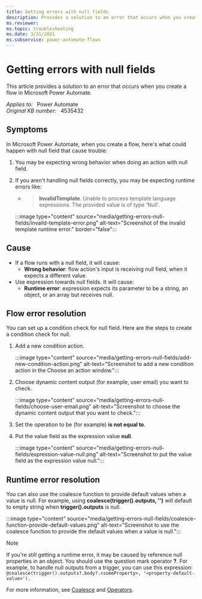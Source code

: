 ```yaml
---
title: Getting errors with null fields
description: Provides a solution to an error that occurs when you create a flow in Microsoft Power Automate.
ms.reviewer: 
ms.topic: troubleshooting
ms.date: 3/31/2021
ms.subservice: power-automate-flows
---
```

# Getting errors with null fields

This article provides a solution to an error that occurs when you create a flow in Microsoft Power Automate.

_Applies to:_ &nbsp; Power Automate  
_Original KB number:_ &nbsp; 4535432

## Symptoms

In Microsoft Power Automate, when you create a flow, here's what could happen with null field that cause trouble:

1. You may be expecting wrong behavior when doing an action with null field.
2. If you aren't handling null fields correctly, you may be expecting runtime errors like:

   - > **InvalidTemplate**. Unable to process template language expressions. The provided value is of type 'Null'.

   :::image type="content" source="media/getting-errors-null-fields/invaild-template-error.png" alt-text="Screenshot of the invalid template runtime error." border="false":::

## Cause

- If a flow runs with a null field, it will cause:
  - **Wrong behavior**: flow action's input is receiving null field, when it expects a different value.
- Use expression towards null fields. It will cause:
  - **Runtime error**: expression expects its parameter to be a string, an object, or an array but receives null.

## Flow error resolution

You can set up a condition check for null field. Here are the steps to create a condition check for null.

1. Add a new condition action.

    :::image type="content" source="media/getting-errors-null-fields/add-new-condition-action.png" alt-text="Screenshot to add a new condition action in the Choose an action window.":::

2. Choose dynamic content output (for example, user email) you want to check.

    :::image type="content" source="media/getting-errors-null-fields/choose-user-email.png" alt-text="Screenshot to choose the dynamic content output that you want to check.":::

3. Set the operation to be (for example) **is not equal to**.
4. Put the value field as the expression value **null**.

    :::image type="content" source="media/getting-errors-null-fields/expression-value-null.png" alt-text="Screenshot to put the value field as the expression value null.":::

## Runtime error resolution

You can also use the coalesce function to provide default values when a value is null. For example, using **coalesce(trigger().outputs, '')** will default to empty string when **trigger().outputs** is null.

:::image type="content" source="media/getting-errors-null-fields/coalesce-function-provide-default-values.png" alt-text="Screenshot to use the coalesce function to provide the default values when a value is null.":::

> [!NOTE]
> If you're still getting a runtime error, it may be caused by reference null properties in an object. You should use the question mark operator **?**. For example, to handle null outputs from a trigger, you can use this expression:  
> `@coalesce(trigger().outputs?.body?.<someProperty>, '<property-default-value>').`

For more information, see [Coalesce](/azure/logic-apps/workflow-definition-language-functions-reference#coalesce) and [Operators](/azure/logic-apps/logic-apps-workflow-definition-language#operators).
